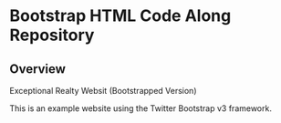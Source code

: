 # Bootstrap HTML Code Along Repository

## Overview

Exceptional Realty Websit (Bootstrapped Version)

This is an example website using the Twitter Bootstrap v3 framework. 
